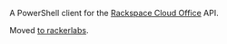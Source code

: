 A PowerShell client for the [Rackspace Cloud
Office](http://www.rackspace.com/en-us/cloud-office) API.

Moved [to rackerlabs](https://github.com/rackerlabs/Invoke-RsCloudOfficeRequest).
